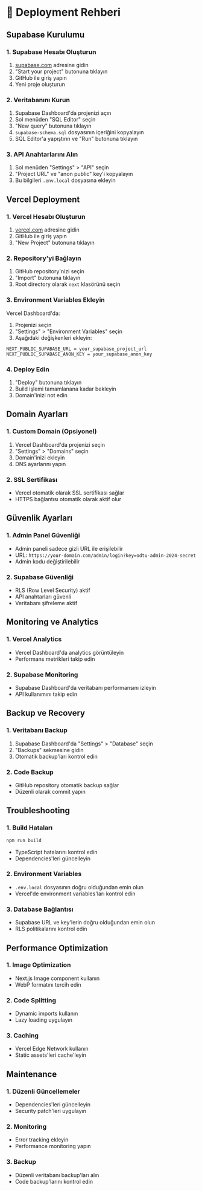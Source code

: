 # 🚀 Deployment Rehberi

## Supabase Kurulumu

### 1. Supabase Hesabı Oluşturun
1. [supabase.com](https://supabase.com) adresine gidin
2. "Start your project" butonuna tıklayın
3. GitHub ile giriş yapın
4. Yeni proje oluşturun

### 2. Veritabanını Kurun
1. Supabase Dashboard'da projenizi açın
2. Sol menüden "SQL Editor" seçin
3. "New query" butonuna tıklayın
4. `supabase-schema.sql` dosyasının içeriğini kopyalayın
5. SQL Editor'a yapıştırın ve "Run" butonuna tıklayın

### 3. API Anahtarlarını Alın
1. Sol menüden "Settings" > "API" seçin
2. "Project URL" ve "anon public" key'i kopyalayın
3. Bu bilgileri `.env.local` dosyasına ekleyin

## Vercel Deployment

### 1. Vercel Hesabı Oluşturun
1. [vercel.com](https://vercel.com) adresine gidin
2. GitHub ile giriş yapın
3. "New Project" butonuna tıklayın

### 2. Repository'yi Bağlayın
1. GitHub repository'nizi seçin
2. "Import" butonuna tıklayın
3. Root directory olarak `next` klasörünü seçin

### 3. Environment Variables Ekleyin
Vercel Dashboard'da:
1. Projenizi seçin
2. "Settings" > "Environment Variables" seçin
3. Aşağıdaki değişkenleri ekleyin:

```
NEXT_PUBLIC_SUPABASE_URL = your_supabase_project_url
NEXT_PUBLIC_SUPABASE_ANON_KEY = your_supabase_anon_key
```

### 4. Deploy Edin
1. "Deploy" butonuna tıklayın
2. Build işlemi tamamlanana kadar bekleyin
3. Domain'inizi not edin

## Domain Ayarları

### 1. Custom Domain (Opsiyonel)
1. Vercel Dashboard'da projenizi seçin
2. "Settings" > "Domains" seçin
3. Domain'inizi ekleyin
4. DNS ayarlarını yapın

### 2. SSL Sertifikası
- Vercel otomatik olarak SSL sertifikası sağlar
- HTTPS bağlantısı otomatik olarak aktif olur

## Güvenlik Ayarları

### 1. Admin Panel Güvenliği
- Admin paneli sadece gizli URL ile erişilebilir
- URL: `https://your-domain.com/admin/login?key=odtu-admin-2024-secret`
- Admin kodu değiştirilebilir

### 2. Supabase Güvenliği
- RLS (Row Level Security) aktif
- API anahtarları güvenli
- Veritabanı şifreleme aktif

## Monitoring ve Analytics

### 1. Vercel Analytics
- Vercel Dashboard'da analytics görüntüleyin
- Performans metrikleri takip edin

### 2. Supabase Monitoring
- Supabase Dashboard'da veritabanı performansını izleyin
- API kullanımını takip edin

## Backup ve Recovery

### 1. Veritabanı Backup
1. Supabase Dashboard'da "Settings" > "Database" seçin
2. "Backups" sekmesine gidin
3. Otomatik backup'ları kontrol edin

### 2. Code Backup
- GitHub repository otomatik backup sağlar
- Düzenli olarak commit yapın

## Troubleshooting

### 1. Build Hataları
```bash
npm run build
```
- TypeScript hatalarını kontrol edin
- Dependencies'leri güncelleyin

### 2. Environment Variables
- `.env.local` dosyasının doğru olduğundan emin olun
- Vercel'de environment variables'ları kontrol edin

### 3. Database Bağlantısı
- Supabase URL ve key'lerin doğru olduğundan emin olun
- RLS politikalarını kontrol edin

## Performance Optimization

### 1. Image Optimization
- Next.js Image component kullanın
- WebP formatını tercih edin

### 2. Code Splitting
- Dynamic imports kullanın
- Lazy loading uygulayın

### 3. Caching
- Vercel Edge Network kullanın
- Static assets'leri cache'leyin

## Maintenance

### 1. Düzenli Güncellemeler
- Dependencies'leri güncelleyin
- Security patch'leri uygulayın

### 2. Monitoring
- Error tracking ekleyin
- Performance monitoring yapın

### 3. Backup
- Düzenli veritabanı backup'ları alın
- Code backup'larını kontrol edin
